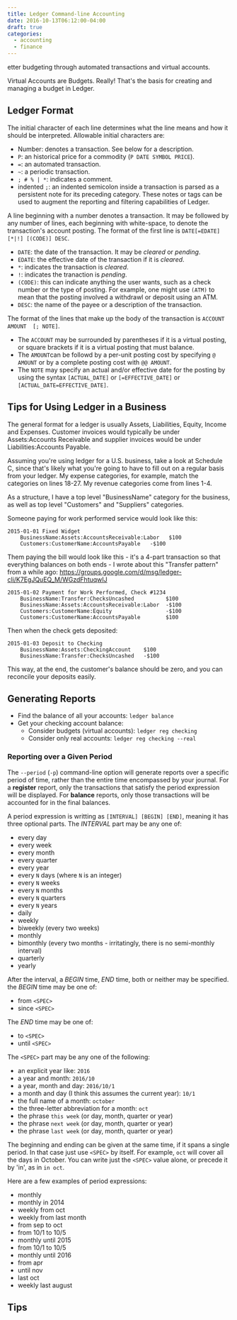 ```yaml
---
title: Ledger Command-line Accounting
date: 2016-10-13T06:12:00-04:00
draft: true
categories:
  - accounting
  - finance
---
```


etter budgeting through automated transactions and virtual accounts.
<!--more-->

Virtual Accounts are Budgets. Really! That's the basis for creating and managing a budget in Ledger.

## Ledger Format
The initial character of each line determines what the line means and how it should be interpreted. Allowable initial characters are:

- Number: denotes a transaction. See below for a description.
- `P`: an historical price for a commodity (`P DATE SYMBOL PRICE`).
- `=`: an automated transaction.
- `~`: a periodic transaction.
- `; # % | *`: indicates a comment.
- indented `;`: an indented semicolon inside a transaction is parsed as a persistent note for its preceding category. These notes or tags can be used to augment the reporting and filtering capabilities of Ledger.

A line beginning with a number denotes a transaction. It may be followed by any number of lines, each beginning with white-space, to denote the transaction's account posting. The format of the first line is `DATE[=EDATE] [*|!] [(CODE)] DESC`.

- `DATE`: the date of the transaction. It may be _cleared_ or _pending_.
- `EDATE`: the effective date of the transaction if it is _cleared_.
- `*`: indicates the transaction is _cleared_.
- `!`: indicates the tranaction is _pending_.
- `(CODE)`: this can indicate anything the user wants, such as a check number or the type of posting. For example, one might use `(ATM)` to mean that the posting involved a withdrawl or deposit using an ATM.
- `DESC`: the name of the payee or a description of the transaction.

The format of the lines that make up the body of the transaction is `ACCOUNT  AMOUNT  [; NOTE]`.

- The `ACCOUNT` may be surrounded by parentheses if it is a virtual posting, or square brackets if it is a virtual posting that must balance.
- The `AMOUNT`can be followd by a per-unit posting cost by specifying `@ AMOUNT` or by a complete posting cost with `@@ AMOUNT`.
- The `NOTE` may specify an actual and/or effective date for the posting by using the syntax `[ACTUAL_DATE]` or `[=EFFECTIVE_DATE]` or `[ACTUAL_DATE=EFFECTIVE_DATE]`.

## Tips for Using Ledger in a Business
The general format for a ledger is usually Assets, Liabilities, Equity, Income and Expenses. Customer invoices would typically be under Assets:Accounts Receivable and supplier invoices would be under Liabilities:Accounts Payable.

Assuming you're using ledger for a U.S. business, take a look at Schedule C, since that's likely what you're going to have to fill out on a regular basis from your ledger. My expense categories, for example, match the categories on lines 18-27. My revenue categories come from lines 1-4.

As a structure, I have a top level "BusinessName" category for the business, as well as top level "Customers" and "Suppliers" categories.

Someone paying for work performed service would look like this:

```ledger
2015-01-01 Fixed Widget
    BusinessName:Assets:AccountsReceivable:Labor   $100
    Customers:CustomerName:AccountsPayable   -$100
```

Them paying the bill would look like this - it's a 4-part transaction
so that everything balances on both ends - I wrote about this
"Transfer pattern" from a while ago:
https://groups.google.com/d/msg/ledger-cli/K7EgJQuEQ_M/WGzdFhtuqwIJ

```ledger
2015-01-02 Payment for Work Performed, Check #1234
    BusinessName:Transfer:ChecksUncashed          $100
    BusinessName:Assets:AccountsReceivable:Labor  -$100
    Customers:CustomerName:Equity                 -$100
    Customers:CustomerName:AccountsPayable        $100
```

Then when the check gets deposited:

```ledger
2015-01-03 Deposit to Checking
    BusinessName:Assets:CheckingAccount    $100
    BusinessName:Transfer:ChecksUncashed   -$100
```

This way, at the end, the customer's balance should be zero, and you
can reconcile your deposits easily.

## Generating Reports

- Find the balance of all your accounts: `ledger balance`
- Get your checking account balance:
    - Consider budgets (virtual accounts): `ledger reg checking`
    - Consider only real accounts: `ledger reg checking --real`

### Reporting over a Given Period
The `--period` (`-p`) command-line option will generate reports over a specific period of time, rather than the entire time encompassed by your journal. For a **register** report, only the transactions that satisfy the period expression will be displayed. For **balance** reports, only those transactions will be accounted for in the final balances.

A period expression is writting as `[INTERVAL] [BEGIN] [END]`, meaning it has three optional parts. The *INTERVAL* part may be any one of:

- every day
- every week
- every month
- every quarter
- every year
- every `N` days (where `N` is an integer)
- every `N` weeks
- every `N` months
- every `N` quarters
- every `N` years
- daily
- weekly
- biweekly (every two weeks)
- monthly
- bimonthly (every two months - irritatingly, there is no semi-monthly interval)
- quarterly
- yearly

After the interval, a *BEGIN* time, *END* time, both or neither may be specified. the *BEGIN* time may be one of:

- from `<SPEC>`
- since `<SPEC>`

The *END* time may be one of:

- to `<SPEC>`
- until `<SPEC>`

The `<SPEC>` part may be any one of the following:

- an explicit year like: `2016`
- a year and month: `2016/10`
- a year, month and day: `2016/10/1`
- a month and day (I think this assumes the current year): `10/1`
- the full name of a month: `october`
- the three-letter abbreviation for a month: `oct`
- the phrase `this week` (or day, month, quarter or year)
- the phrase `next week` (or day, month, quarter or year)
- the phrase `last week` (or day, month, quarter or year)

The beginning and ending can be given at the same time, if it spans a single period. In that case just use `<SPEC>` by itself. For example, `oct` will cover all the days in October. You can write just the `<SPEC>` value alone, or precede it by 'in', as in `in oct`.

Here are a few examples of period expressions:

- monthly
- monthly in 2014
- weekly from oct
- weekly from last month
- from sep to oct
- from 10/1 to 10/5
- monthly until 2015
- from 10/1 to 10/5
- monthly until 2016
- from apr
- until nov
- last oct
- weekly last august

## Tips

